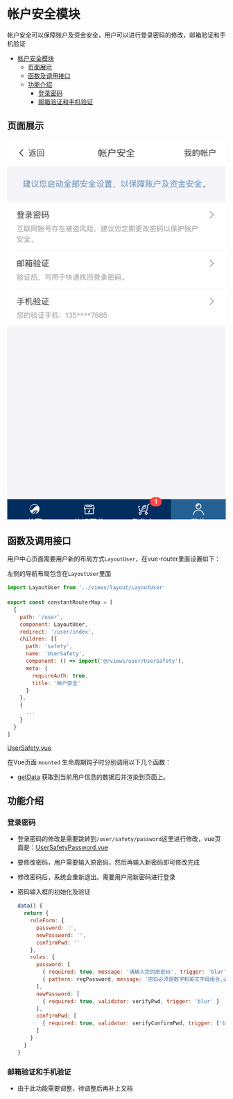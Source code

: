 # 帐户安全模块

帐户安全可以保障账户及资金安全，用户可以进行登录密码的修改，邮箱验证和手机验证

<!-- TOC -->

- [帐户安全模块](#帐户安全模块)
  - [页面展示](#页面展示)
  - [函数及调用接口](#函数及调用接口)
  - [功能介绍](#功能介绍)
    - [登录密码](#登录密码)
    - [邮箱验证和手机验证](#邮箱验证和手机验证)

<!-- /TOC -->

## 页面展示

![image](./images/userSafety.png)

## 函数及调用接口

用户中心页面需要用户新的布局方式`LayoutUser`，在vue-router里面设置如下：

左侧的导航布局包含在`LayoutUser`里面

```js
import LayoutUser from '../views/layout/LayoutUser'

export const constantRouterMap = [
  {
    path: '/user',
    component: LayoutUser,
    redirect: '/user/index',
    children: [{
      path: 'safety',
      name: 'UserSafety',
      component: () => import('@/views/user/UserSafety'),
      meta: {
        requireAuth: true,
        title: '帐户安全'
      }
    },
    {
      ...
    }
  }
]
```

[UserSafety.vue](https://gitlab.kyani.cn/kyani-inc/kyani-shop-mobile/blob/master/src/views/user/UserSafety.vue)

在Vue页面 `mounted` 生命周期钩子时分别调用以下几个函数：
- [getData](https://gitlab.kyani.cn/kyani-inc/kyani-shop-mobile/blob/master/src/views/user/UserSafety.vue#L66) 获取到当前用户信息的数据后并渲染到页面上。


## 功能介绍

### 登录密码
- 登录密码的修改是需要跳转到`/user/safety/password`这里进行修改，vue页面是：[UserSafetyPassword.vue](https://gitlab.kyani.cn/kyani-inc/kyani-shop-mobile/blob/master/src/views/user/UserSafetyPassword.vue)
  
- 要修改密码，用户需要输入原密码，然后再输入新密码即可修改完成

- 修改密码后，系统会重新退出。需要用户用新密码进行登录

- 密码输入框的初始化及验证
  ```js
  data() {
    return {
      ruleForm: {
        password: '',
        newPassword: '',
        confirmPwd: ''
      },
      rules: {
        password: [
          { required: true, message: '请输入您的原密码', trigger: 'blur' },
          { pattern: regPassword, message: '密码必须是数字和英文字母组合,必须有一个大写字母' }
        ],
        newPassword: [
          { required: true, validator: verifyPwd, trigger: 'blur' }
        ],
        confirmPwd: [
          { required: true, validator: verifyConfirmPwd, trigger: ['blur', 'change'] }
        ]
      }
    }
  }
  ```

### 邮箱验证和手机验证
- 由于此功能需要调整，待调整后再补上文档